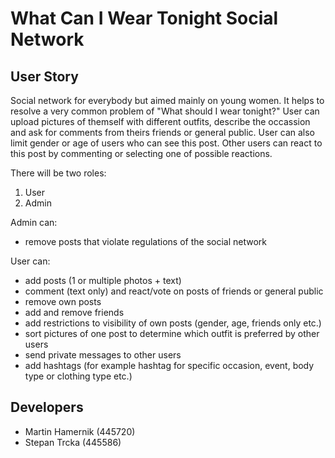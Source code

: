 # What Can I Wear Tonight Social Network

## User Story
Social network for everybody but aimed mainly on young women. It helps to resolve a very common problem of "What should I wear tonight?"
User can upload pictures of themself with different outfits, describe the occassion and ask for comments from theirs friends or general public. User can also limit gender or age of users who can see this post. Other users can react to this post by commenting or selecting one of possible reactions.

There will be two roles: 

1. User
2. Admin

Admin can:

* remove posts that violate regulations of the social network


User can: 

* add posts (1 or multiple photos + text)
* comment (text only) and react/vote on posts of friends or general public
* remove own posts
* add and remove friends
* add restrictions to visibility of own posts (gender, age, friends only etc.)
* sort pictures of one post to determine which outfit is preferred by other users
* send private messages to other users
* add hashtags (for example hashtag for specific occasion, event, body type or clothing type etc.)


## Developers

* Martin Hamernik (445720)
* Stepan Trcka (445586)
